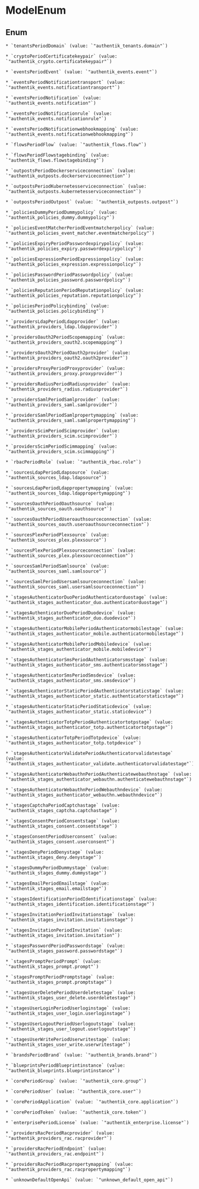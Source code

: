 
# ModelEnum

## Enum


    * `tenantsPeriodDomain` (value: `"authentik_tenants.domain"`)

    * `cryptoPeriodCertificatekeypair` (value: `"authentik_crypto.certificatekeypair"`)

    * `eventsPeriodEvent` (value: `"authentik_events.event"`)

    * `eventsPeriodNotificationtransport` (value: `"authentik_events.notificationtransport"`)

    * `eventsPeriodNotification` (value: `"authentik_events.notification"`)

    * `eventsPeriodNotificationrule` (value: `"authentik_events.notificationrule"`)

    * `eventsPeriodNotificationwebhookmapping` (value: `"authentik_events.notificationwebhookmapping"`)

    * `flowsPeriodFlow` (value: `"authentik_flows.flow"`)

    * `flowsPeriodFlowstagebinding` (value: `"authentik_flows.flowstagebinding"`)

    * `outpostsPeriodDockerserviceconnection` (value: `"authentik_outposts.dockerserviceconnection"`)

    * `outpostsPeriodKubernetesserviceconnection` (value: `"authentik_outposts.kubernetesserviceconnection"`)

    * `outpostsPeriodOutpost` (value: `"authentik_outposts.outpost"`)

    * `policiesDummyPeriodDummypolicy` (value: `"authentik_policies_dummy.dummypolicy"`)

    * `policiesEventMatcherPeriodEventmatcherpolicy` (value: `"authentik_policies_event_matcher.eventmatcherpolicy"`)

    * `policiesExpiryPeriodPasswordexpirypolicy` (value: `"authentik_policies_expiry.passwordexpirypolicy"`)

    * `policiesExpressionPeriodExpressionpolicy` (value: `"authentik_policies_expression.expressionpolicy"`)

    * `policiesPasswordPeriodPasswordpolicy` (value: `"authentik_policies_password.passwordpolicy"`)

    * `policiesReputationPeriodReputationpolicy` (value: `"authentik_policies_reputation.reputationpolicy"`)

    * `policiesPeriodPolicybinding` (value: `"authentik_policies.policybinding"`)

    * `providersLdapPeriodLdapprovider` (value: `"authentik_providers_ldap.ldapprovider"`)

    * `providersOauth2PeriodScopemapping` (value: `"authentik_providers_oauth2.scopemapping"`)

    * `providersOauth2PeriodOauth2provider` (value: `"authentik_providers_oauth2.oauth2provider"`)

    * `providersProxyPeriodProxyprovider` (value: `"authentik_providers_proxy.proxyprovider"`)

    * `providersRadiusPeriodRadiusprovider` (value: `"authentik_providers_radius.radiusprovider"`)

    * `providersSamlPeriodSamlprovider` (value: `"authentik_providers_saml.samlprovider"`)

    * `providersSamlPeriodSamlpropertymapping` (value: `"authentik_providers_saml.samlpropertymapping"`)

    * `providersScimPeriodScimprovider` (value: `"authentik_providers_scim.scimprovider"`)

    * `providersScimPeriodScimmapping` (value: `"authentik_providers_scim.scimmapping"`)

    * `rbacPeriodRole` (value: `"authentik_rbac.role"`)

    * `sourcesLdapPeriodLdapsource` (value: `"authentik_sources_ldap.ldapsource"`)

    * `sourcesLdapPeriodLdappropertymapping` (value: `"authentik_sources_ldap.ldappropertymapping"`)

    * `sourcesOauthPeriodOauthsource` (value: `"authentik_sources_oauth.oauthsource"`)

    * `sourcesOauthPeriodUseroauthsourceconnection` (value: `"authentik_sources_oauth.useroauthsourceconnection"`)

    * `sourcesPlexPeriodPlexsource` (value: `"authentik_sources_plex.plexsource"`)

    * `sourcesPlexPeriodPlexsourceconnection` (value: `"authentik_sources_plex.plexsourceconnection"`)

    * `sourcesSamlPeriodSamlsource` (value: `"authentik_sources_saml.samlsource"`)

    * `sourcesSamlPeriodUsersamlsourceconnection` (value: `"authentik_sources_saml.usersamlsourceconnection"`)

    * `stagesAuthenticatorDuoPeriodAuthenticatorduostage` (value: `"authentik_stages_authenticator_duo.authenticatorduostage"`)

    * `stagesAuthenticatorDuoPeriodDuodevice` (value: `"authentik_stages_authenticator_duo.duodevice"`)

    * `stagesAuthenticatorMobilePeriodAuthenticatormobilestage` (value: `"authentik_stages_authenticator_mobile.authenticatormobilestage"`)

    * `stagesAuthenticatorMobilePeriodMobiledevice` (value: `"authentik_stages_authenticator_mobile.mobiledevice"`)

    * `stagesAuthenticatorSmsPeriodAuthenticatorsmsstage` (value: `"authentik_stages_authenticator_sms.authenticatorsmsstage"`)

    * `stagesAuthenticatorSmsPeriodSmsdevice` (value: `"authentik_stages_authenticator_sms.smsdevice"`)

    * `stagesAuthenticatorStaticPeriodAuthenticatorstaticstage` (value: `"authentik_stages_authenticator_static.authenticatorstaticstage"`)

    * `stagesAuthenticatorStaticPeriodStaticdevice` (value: `"authentik_stages_authenticator_static.staticdevice"`)

    * `stagesAuthenticatorTotpPeriodAuthenticatortotpstage` (value: `"authentik_stages_authenticator_totp.authenticatortotpstage"`)

    * `stagesAuthenticatorTotpPeriodTotpdevice` (value: `"authentik_stages_authenticator_totp.totpdevice"`)

    * `stagesAuthenticatorValidatePeriodAuthenticatorvalidatestage` (value: `"authentik_stages_authenticator_validate.authenticatorvalidatestage"`)

    * `stagesAuthenticatorWebauthnPeriodAuthenticatewebauthnstage` (value: `"authentik_stages_authenticator_webauthn.authenticatewebauthnstage"`)

    * `stagesAuthenticatorWebauthnPeriodWebauthndevice` (value: `"authentik_stages_authenticator_webauthn.webauthndevice"`)

    * `stagesCaptchaPeriodCaptchastage` (value: `"authentik_stages_captcha.captchastage"`)

    * `stagesConsentPeriodConsentstage` (value: `"authentik_stages_consent.consentstage"`)

    * `stagesConsentPeriodUserconsent` (value: `"authentik_stages_consent.userconsent"`)

    * `stagesDenyPeriodDenystage` (value: `"authentik_stages_deny.denystage"`)

    * `stagesDummyPeriodDummystage` (value: `"authentik_stages_dummy.dummystage"`)

    * `stagesEmailPeriodEmailstage` (value: `"authentik_stages_email.emailstage"`)

    * `stagesIdentificationPeriodIdentificationstage` (value: `"authentik_stages_identification.identificationstage"`)

    * `stagesInvitationPeriodInvitationstage` (value: `"authentik_stages_invitation.invitationstage"`)

    * `stagesInvitationPeriodInvitation` (value: `"authentik_stages_invitation.invitation"`)

    * `stagesPasswordPeriodPasswordstage` (value: `"authentik_stages_password.passwordstage"`)

    * `stagesPromptPeriodPrompt` (value: `"authentik_stages_prompt.prompt"`)

    * `stagesPromptPeriodPromptstage` (value: `"authentik_stages_prompt.promptstage"`)

    * `stagesUserDeletePeriodUserdeletestage` (value: `"authentik_stages_user_delete.userdeletestage"`)

    * `stagesUserLoginPeriodUserloginstage` (value: `"authentik_stages_user_login.userloginstage"`)

    * `stagesUserLogoutPeriodUserlogoutstage` (value: `"authentik_stages_user_logout.userlogoutstage"`)

    * `stagesUserWritePeriodUserwritestage` (value: `"authentik_stages_user_write.userwritestage"`)

    * `brandsPeriodBrand` (value: `"authentik_brands.brand"`)

    * `blueprintsPeriodBlueprintinstance` (value: `"authentik_blueprints.blueprintinstance"`)

    * `corePeriodGroup` (value: `"authentik_core.group"`)

    * `corePeriodUser` (value: `"authentik_core.user"`)

    * `corePeriodApplication` (value: `"authentik_core.application"`)

    * `corePeriodToken` (value: `"authentik_core.token"`)

    * `enterprisePeriodLicense` (value: `"authentik_enterprise.license"`)

    * `providersRacPeriodRacprovider` (value: `"authentik_providers_rac.racprovider"`)

    * `providersRacPeriodEndpoint` (value: `"authentik_providers_rac.endpoint"`)

    * `providersRacPeriodRacpropertymapping` (value: `"authentik_providers_rac.racpropertymapping"`)

    * `unknownDefaultOpenApi` (value: `"unknown_default_open_api"`)



